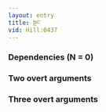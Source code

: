 ```yaml
---
layout: entry
title: སྔང་
vid: Hill:0437
---
```

### Dependencies (N = 0)


### Two overt arguments


### Three overt arguments

